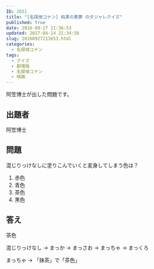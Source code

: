```yaml
---
ID: 2651
title: "[名探偵コナン] 純黒の悪夢 のダジャレクイズ"
published: true
date: 2016-09-27 21:36:53
updated: 2017-04-14 21:34:58
slug: 20160927213653.html
categories:
  - 名探偵コナン
tags:
  - クイズ
  - 劇場版
  - 名探偵コナン
  - 映画
---
```


阿笠博士が出した問題です。

<!--more-->

## 出題者

阿笠博士

## 問題

混じりっけなしに塗りこんでいくと変身してしまう色は？

1. 赤色
2. 青色
3. 茶色
4. 黒色

## 答え

茶色

混じりっけなし
→ まっか
→ まっさお
→ まっちゃ
→ まっくろ

まっちゃ → 「抹茶」で「茶色」
